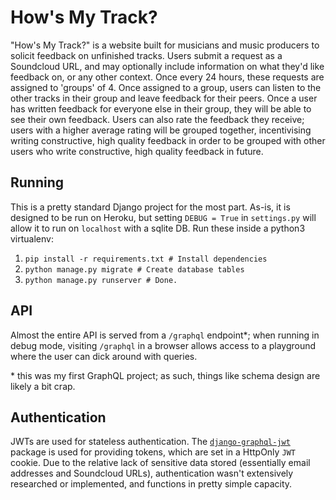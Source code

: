# How's My Track?
"How's My Track?" is a website built for musicians and music producers to solicit feedback on unfinished tracks. Users submit a request as a Soundcloud URL, and may optionally include information on what they'd like feedback on, or any other context. Once every 24 hours, these requests are assigned to 'groups' of 4. Once assigned to a group, users can listen to the other tracks in their group and leave feedback for their peers. Once a user has written feedback for everyone else in their group, they will be able to see their own feedback. Users can also rate the feedback they receive; users with a higher average rating will be grouped together, incentivising writing constructive, high quality feedback in order to be grouped with other users who write constructive, high quality feedback in future.

## Running
This is a pretty standard Django project for the most part. As-is, it is designed to be run on Heroku, but setting `DEBUG = True` in `settings.py` will allow it to run on `localhost` with a sqlite DB. Run these inside a python3 virtualenv:

 1. `pip install -r requirements.txt # Install dependencies`
 2. `python manage.py migrate # Create database tables`
 3. `python manage.py runserver # Done.`

## API
Almost the entire API is served from a `/graphql` endpoint*; when running in debug mode, visiting `/graphql` in a browser allows access to a playground where the user can dick around with queries. 

\* this was my first GraphQL project; as such, things like schema design are likely a bit crap.

## Authentication
JWTs are used for stateless authentication. The [`django-graphql-jwt`](https://github.com/flavors/django-graphql-jwt) package is used for providing tokens, which are set in a HttpOnly `JWT` cookie. Due to the relative lack of sensitive data stored (essentially email addresses and Soundcloud URLs), authentication wasn't extensively researched or implemented, and functions in pretty simple capacity.
